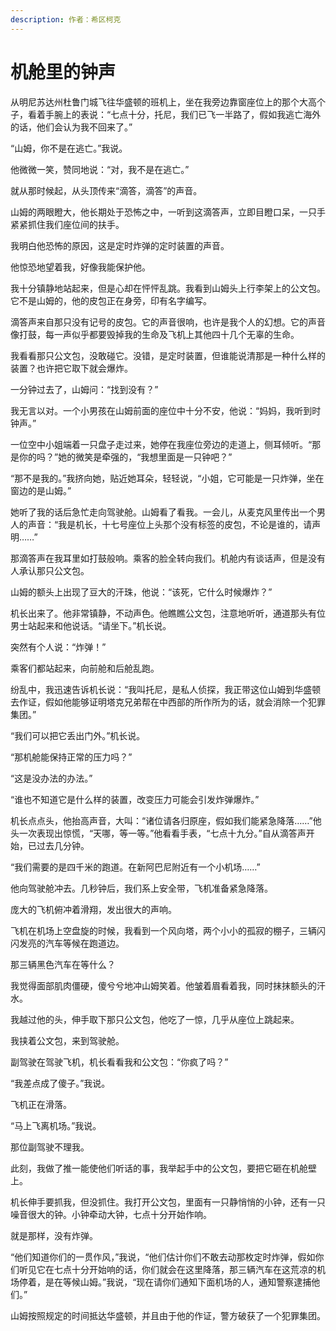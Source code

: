 ```yaml
---
description: 作者：希区柯克
---
```


# 机舱里的钟声

&#x20;       从明尼苏达州杜鲁门城飞往华盛顿的班机上，坐在我旁边靠窗座位上的那个大高个子，看着手腕上的表说：“七点十分，托尼，我们已飞一半路了，假如我逃亡海外的话，他们会认为我不回来了。”

&#x20;       “山姆，你不是在逃亡。”我说。

&#x20;       他微微一笑，赞同地说：“对，我不是在逃亡。”

&#x20;       就从那时候起，从头顶传来“滴答，滴答”的声音。

&#x20;       山姆的两眼瞪大，他长期处于恐怖之中，一听到这滴答声，立即目瞪口呆，一只手紧紧抓住我们座位间的扶手。

&#x20;       我明白他恐怖的原因，这是定时炸弹的定时装置的声音。

&#x20;       他惊恐地望着我，好像我能保护他。

&#x20;       我十分镇静地站起来，但是心却在怦怦乱跳。我看到山姆头上行李架上的公文包。它不是山姆的，他的皮包正在身旁，印有名字编写。

&#x20;       滴答声来自那只没有记号的皮包。它的声音很响，也许是我个人的幻想。它的声音像打鼓，每一声似乎都要毁掉我的生命及飞机上其他四十几个无辜的生命。

&#x20;       我看看那只公文包，没敢碰它。没错，是定时装置，但谁能说清那是一种什么样的装置？也许把它取下就会爆炸。

&#x20;       一分钟过去了，山姆问：“找到没有？”

&#x20;       我无言以对。一个小男孩在山姆前面的座位中十分不安，他说：“妈妈，我听到时钟声。”

&#x20;       一位空中小姐端着一只盘子走过来，她停在我座位旁边的走道上，侧耳倾听。“那是你的吗？”她的微笑是牵强的，“我想里面是一只钟吧？”

&#x20;       “那不是我的。”我挤向她，贴近她耳朵，轻轻说，“小姐，它可能是一只炸弹，坐在窗边的是山姆。”

&#x20;       她听了我的话后急忙走向驾驶舱。山姆看了看我。一会儿，从麦克风里传出一个男人的声音：“我是机长，十七号座位上头那个没有标签的皮包，不论是谁的，请声明……”

&#x20;       那滴答声在我耳里如打鼓般响。乘客的脸全转向我们。机舱内有谈话声，但是没有人承认那只公文包。

&#x20;       山姆的额头上出现了豆大的汗珠，他说：“该死，它什么时候爆炸？”

&#x20;       机长出来了。他非常镇静，不动声色。他瞧瞧公文包，注意地听听，通道那头有位男士站起来和他说话。“请坐下。”机长说。

&#x20;       突然有个人说：“炸弹！”

&#x20;       乘客们都站起来，向前舱和后舱乱跑。

&#x20;       纷乱中，我迅速告诉机长说：“我叫托尼，是私人侦探，我正带这位山姆到华盛顿去作证，假如他能够证明塔克兄弟帮在中西部的所作所为的话，就会消除一个犯罪集团。”

&#x20;       “我们可以把它丢出门外。”机长说。

&#x20;       “那机舱能保持正常的压力吗？”

&#x20;       “这是没办法的办法。”

&#x20;       “谁也不知道它是什么样的装置，改变压力可能会引发炸弹爆炸。”

&#x20;       机长点点头，他抬高声音，大叫：“诸位请各归原座，假如我们能紧急降落……”他头一次表现出惊慌，“天哪，等一等。”他看看手表，“七点十九分。”自从滴答声开始，已过去几分钟。

&#x20;       “我们需要的是四千米的跑道。在新阿巴尼附近有一个小机场……”

&#x20;       他向驾驶舱冲去。几秒钟后，我们系上安全带，飞机准备紧急降落。

&#x20;       庞大的飞机俯冲着滑翔，发出很大的声响。

&#x20;       飞机在机场上空盘旋的时候，我看到一个风向塔，两个小小的孤寂的棚子，三辆闪闪发亮的汽车等候在跑道边。

&#x20;       那三辆黑色汽车在等什么？

&#x20;       我觉得面部肌肉僵硬，傻兮兮地冲山姆笑着。他皱着眉看着我，同时抹抹额头的汗水。

&#x20;       我越过他的头，伸手取下那只公文包，他吃了一惊，几乎从座位上跳起来。

&#x20;       我挟着公文包，来到驾驶舱。

&#x20;       副驾驶在驾驶飞机，机长看看我和公文包：“你疯了吗？”

&#x20;       “我差点成了傻子。”我说。

&#x20;       飞机正在滑落。

&#x20;       “马上飞离机场。”我说。

&#x20;       那位副驾驶不理我。

&#x20;       此刻，我做了推一能使他们听话的事，我举起手中的公文包，要把它砸在机舱壁上。

&#x20;       机长伸手要抓我，但没抓住。我打开公文包，里面有一只静悄悄的小钟，还有一只噪音很大的钟。小钟牵动大钟，七点十分开始作响。

&#x20;       就是那样，没有炸弹。

&#x20;       “他们知道你们的一贯作风，”我说，“他们估计你们不敢去动那枚定时炸弹，假如你们听见它在七点十分开始响的话，你们就会在这里降落，那三辆汽车在这荒凉的机场停着，是在等候山姆。”我说，“现在请你们通知下面机场的人，通知警察逮捕他们。”

&#x20;       山姆按照规定的时间抵达华盛顿，并且由于他的作证，警方破获了一个犯罪集团。
